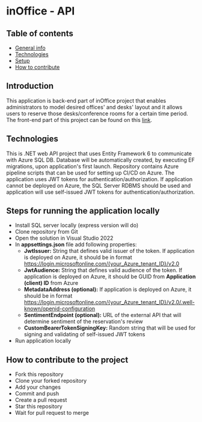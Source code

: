 # inOffice - API

## Table of contents
* [General info](#introduction)
* [Technologies](#technologies)
* [Setup](#steps-for-running-the-application-locally)
* [How to contribute](#how-to-contribute-to-the-project)

## Introduction

This application is back-end part of inOffice project that enables administrators to model desired offices' and desks' layout and it allows users to reserve those desks/conference rooms for a certain time period. The front-end part of this project can be found on this [link](https://dev.azure.com/ITLabs-LLC/Internship%202022/_git/inOffice%20-%20UI).

## Technologies

This is .NET web API project that uses Entity Framework 6 to communicate with Azure SQL DB. Database will be automatically created, by executing EF migrations, upon application's first launch. Repository contains Azure pipeline scripts that can be used for setting up CI/CD on Azure. The application uses JWT tokens for authentication/authorization. If application cannot be deployed on Azure, the SQL Server RDBMS should be used and application will use self-issued JWT tokens for authentication/authorization.

## Steps for running the application locally

* Install SQL server locally (express version will do)
* Clone repository from Git
* Open the solution in Visual Studio 2022
* In **appsettings.json** file add following properties:
  - **JwtIssuer:** String that defines valid issuer of the token. If application is deployed on Azure, it should be in format https://login.microsoftonline.com/{your_Azure_tenant_ID}/v2.0
  - **JwtAudience:** String that defines valid audience of the token. If application is deployed on Azure, it should be GUID from **Application (client) ID** from Azure
  - **MetadataAddress (optional):** If application is deployed on Azure, it should be in format https://login.microsoftonline.com/{your_Azure_tenant_ID}/v2.0/.well-known/openid-configuration
  - **SentimentEndpoint (optional):** URL of the external API that will determine sentiment of the reservation's review
  - **CustomBearerTokenSigningKey:** Random string that will be used for signing and validating of self-issued JWT tokens
* Run application locally

## How to contribute to the project

* Fork this repository
* Clone your forked repository
* Add your changes
* Commit and push
* Create a pull request
* Star this repository
* Wait for pull request to merge